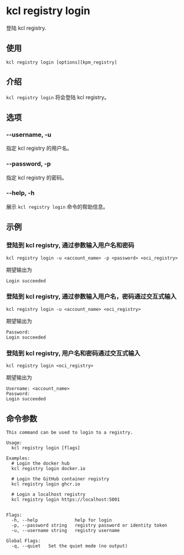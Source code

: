 # kcl registry login

登陆 kcl registry.

## 使用

```shell
kcl registry login [options][kpm_registry]
```

## 介绍

`kcl registry login` 将会登陆 kcl registry。

## 选项

### --username, -u

指定 kcl registry 的用户名。

### --password, -p

指定 kcl registry 的密码。

### --help, -h

展示 `kcl registry login` 命令的帮助信息。

## 示例

### 登陆到 kcl registry, 通过参数输入用户名和密码

```shell
kcl registry login -u <account_name> -p <password> <oci_registry>
```

期望输出为

```shell
Login succeeded
```

### 登陆到 kcl registry, 通过参数输入用户名，密码通过交互式输入

```shell
kcl registry login -u <account_name> <oci_registry>
```

期望输出为

```shell
Password:
Login succeeded
```

### 登陆到 kcl registry, 用户名和密码通过交互式输入

```shell
kcl registry login <oci_registry>
```

期望输出为

```shell
Username: <account_name>
Password:
Login succeeded
```

## 命令参数

```shell
This command can be used to login to a registry.

Usage:
  kcl registry login [flags]

Examples:
  # Login the docker hub
  kcl registry login docker.io

  # Login the GitHub container registry
  kcl registry login ghcr.io

  # Login a localhost registry
  kcl registry login https://localhost:5001


Flags:
  -h, --help              help for login
  -p, --password string   registry password or identity token
  -u, --username string   registry username

Global Flags:
  -q, --quiet   Set the quiet mode (no output)
```
